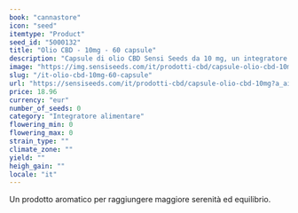 ```yaml
---
book: "cannastore"
icon: "seed"
itemtype: "Product"
seed_id: "5000132"
title: "Olio CBD - 10mg - 60 capsule"
description: "Capsule di olio CBD Sensi Seeds da 10 mg, un integratore alimentare a base di cannabidiolo, un principio attivo della Cannabis sativa. Delicate ed efficaci."
image: "https://img.sensiseeds.com/it/prodotti-cbd/capsule-olio-cbd-10mg-image.png"
slug: "/it-olio-cbd-10mg-60-capsule"
url: "https://sensiseeds.com/it/prodotti-cbd/capsule-olio-cbd-10mg?a_aid=cannastore"
price: 18.96
currency: "eur"
number_of_seeds: 0
category: "Integratore alimentare"
flowering_min: 0
flowering_max: 0
strain_type: ""
climate_zone: ""
yield: ""
heigh_gain: ""
locale: "it"
---
```

Un prodotto aromatico per raggiungere maggiore serenità ed equilibrio.
